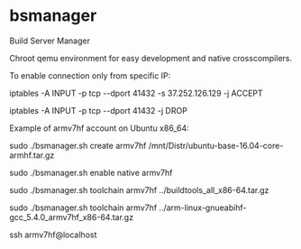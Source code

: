 # bsmanager

Build Server Manager

Chroot qemu environment for easy development and native crosscompilers.

To enable connection only from specific IP:

iptables -A INPUT -p tcp --dport 41432 -s 37.252.126.129 -j ACCEPT

iptables -A INPUT -p tcp --dport 41432 -j DROP


Example of armv7hf account on Ubuntu x86_64:

sudo ./bsmanager.sh create armv7hf /mnt/Distr/ubuntu-base-16.04-core-armhf.tar.gz

sudo ./bsmanager.sh enable native armv7hf

sudo ./bsmanager.sh toolchain armv7hf ../buildtools_all_x86-64.tar.gz

sudo ./bsmanager.sh toolchain armv7hf ../arm-linux-gnueabihf-gcc_5.4.0_armv7hf_x86-64.tar.gz


ssh armv7hf@localhost
